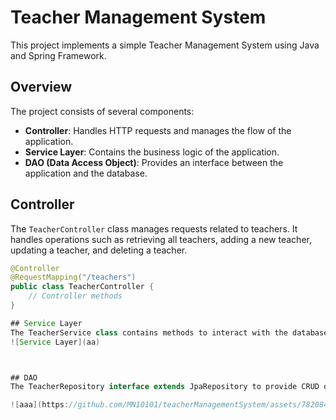 # Teacher Management System

This project implements a simple Teacher Management System using Java and Spring Framework.

## Overview

The project consists of several components:

- **Controller**: Handles HTTP requests and manages the flow of the application.
- **Service Layer**: Contains the business logic of the application.
- **DAO (Data Access Object)**: Provides an interface between the application and the database.

## Controller

The `TeacherController` class manages requests related to teachers. It handles operations such as retrieving all teachers, adding a new teacher, updating a teacher, and deleting a teacher.

```java
@Controller
@RequestMapping("/teachers")
public class TeacherController {
    // Controller methods
}

## Service Layer
The TeacherService class contains methods to interact with the database and perform operations on teacher entities. It implements the TeacherServiceInterface.
![Service Layer](aa)



## DAO
The TeacherRepository interface extends JpaRepository to provide CRUD operations for the Teacher entity.

![aaa](https://github.com/MN10101/teacherManagementSystem/assets/78208459/8f69fccf-39bb-48fa-ae40-9ffa5ecbdddb)

